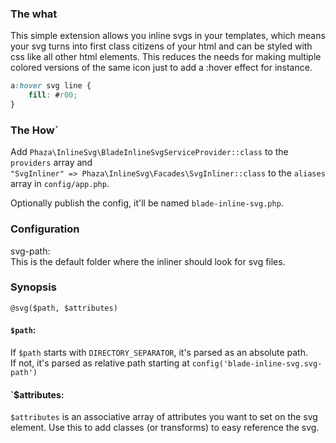 ### The what
This simple extension allows you inline svgs in your templates, which means your svg turns into first class citizens of your html and can be styled with css like all other html elements.
This reduces the needs for making multiple colored versions of the same icon just to add a :hover effect for instance.

```CSS
a:hover svg line {
	fill: #r00;
}
```
 
### The How`

Add `Phaza\InlineSvg\BladeInlineSvgServiceProvider::class` to the `providers` array and  
`"SvgInliner" => Phaza\InlineSvg\Facades\SvgInliner::class` to the `aliases` array in `config/app.php`.

Optionally publish the config, it'll be named `blade-inline-svg.php`.

### Configuration
svg-path:  
  This is the default folder where the inliner should look for svg files.
  
### Synopsis
`@svg($path, $attributes)`

#### `$path`:
If `$path` starts with `DIRECTORY_SEPARATOR`, it's parsed as an absolute path.  
If not, it's parsed as relative path starting at `config('blade-inline-svg.svg-path')` 

#### `$attributes:
`$attributes` is an associative array of attributes you want to set on the svg element. Use this to add classes (or transforms) to easy reference the svg.
